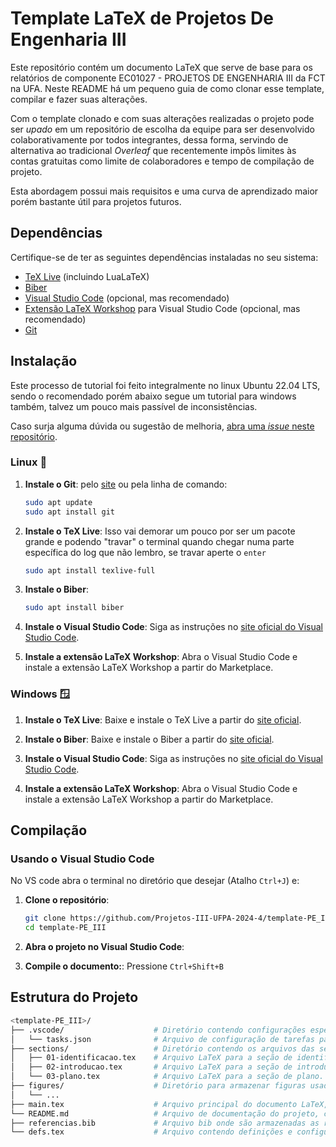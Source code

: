 # Template LaTeX de Projetos De Engenharia III 

Este repositório contém um documento LaTeX que serve de base para os relatórios de componente EC01027 - PROJETOS DE ENGENHARIA III da FCT na UFA. Neste README há um pequeno guia de como clonar esse template, compilar e fazer suas alterações.

Com o template clonado e com suas alterações realizadas o projeto pode ser _upado_ em um repositório de escolha da equipe para ser desenvolvido colaborativamente por todos integrantes, dessa forma, servindo de alternativa ao tradicional _Overleaf_ que recentemente impôs limites às contas gratuitas como limite de colaboradores e tempo de compilação de projeto.

Esta abordagem possui mais requisitos e uma curva de aprendizado maior porém bastante útil para projetos futuros.

## Dependências

Certifique-se de ter as seguintes dependências instaladas no seu sistema:

- [TeX Live](https://www.tug.org/texlive/) (incluindo LuaLaTeX)
- [Biber](https://sourceforge.net/projects/biblatex-biber/)
- [Visual Studio Code](https://code.visualstudio.com/) (opcional, mas recomendado)
- [Extensão LaTeX Workshop](https://marketplace.visualstudio.com/items?itemName=James-Yu.latex-workshop) para Visual Studio Code (opcional, mas recomendado)
- [Git](https://git-scm.com/)

## Instalação

Este processo de tutorial foi feito integralmente no linux Ubuntu 22.04 LTS, sendo o recomendado porém abaixo segue um tutorial para windows também, talvez um pouco mais passível de inconsistências.

Caso surja alguma dúvida ou sugestão de melhoria, [abra uma _issue_ neste repositório](https://github.com/Projetos-III-UFPA-2024-4/template-PE_III/issues/new).  

### Linux 🐧

1. **Instale o Git**: pelo [site](https://git-scm.com/) ou pela linha de comando:
   ```sh
   sudo apt update
   sudo apt install git
    ```


2. **Instale o TeX Live**: Isso vai demorar um pouco por ser um pacote grande e podendo "travar" o terminal quando chegar numa parte específica do log que não lembro, se travar aperte o `enter`  
   ```sh
   sudo apt install texlive-full
    ```



3. **Instale o Biber**:
   ```sh
   sudo apt install biber
    ```

4. **Instale o Visual Studio Code**: Siga as instruções no [site oficial do Visual Studio Code](https://code.visualstudio.com/).

5. **Instale a extensão LaTeX Workshop**: Abra o Visual Studio Code e instale a extensão LaTeX Workshop a partir do Marketplace.

### Windows 🪟

1. **Instale o TeX Live**: Baixe e instale o TeX Live a partir do [site oficial](https://www.tug.org/texlive/windows.html).

2. **Instale o Biber**: Baixe e instale o Biber a partir do [site oficial](https://sourceforge.net/projects/biblatex-biber/).

3. **Instale o Visual Studio Code**: Siga as instruções no [site oficial do Visual Studio Code](https://code.visualstudio.com/).

4. **Instale a extensão LaTeX Workshop**: Abra o Visual Studio Code e instale a extensão LaTeX Workshop a partir do Marketplace.

## Compilação

### Usando o Visual Studio Code

No VS code abra o terminal no diretório que desejar (Atalho `Ctrl+J`) e:

1. **Clone o repositório**:
   ```sh
   git clone https://github.com/Projetos-III-UFPA-2024-4/template-PE_III.git
   cd template-PE_III
   ```

2. **Abra o projeto no Visual Studio Code**: 

3. **Compile o documento:**: Pressione `Ctrl+Shift+B`

## Estrutura do Projeto
```sh
<template-PE_III>/
├── .vscode/                    # Diretório contendo configurações específicas do Visual Studio Code.       
│   └── tasks.json              # Arquivo de configuração de tarefas para automatizar a compilação do projeto LaTeX.
├── sections/                   # Diretório contendo os arquivos das seções do documento.
│   ├── 01-identificacao.tex    # Arquivo LaTeX para a seção de identificação.
│   ├── 02-introducao.tex       # Arquivo LaTeX para a seção de introducao
│   └── 03-plano.tex            # Arquivo LaTeX para a seção de plano.
├── figures/                    # Diretório para armazenar figuras usadas no documento
│   └── ...
├── main.tex                    # Arquivo principal do documento LaTeX, que inclui todas as seções e configurações do documento.
└── README.md                   # Arquivo de documentação do projeto, contendo instruções de instalação, compilação e contribuição.
├── referencias.bib             # Arquivo bib onde são armazenadas as referências. 
└── defs.tex                    # Arquivo contendo definições e configurações personalizadas para o documento LaTeX, como pacotes, cores, fontes, formatação de seções, cabeçalhos e rodapés.
   ```


